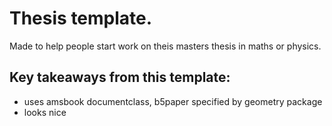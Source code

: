# Thesis template. 

Made to help people start work on theis masters thesis in maths or physics.

## Key takeaways from this template:

* uses amsbook documentclass, b5paper specified by geometry package
* looks nice

